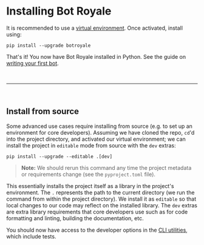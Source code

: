# Installing Bot Royale

It is recommended to use a [virtual environment](https://docs.python.org/3/tutorial/venv.html). Once activated, install using:

```noformat
pip install --upgrade botroyale
```

That's it! You now have Bot Royale installed in Python. See the guide on [writing your first bot](bots/simple.html).

<br>

---
<br>

## Install from source
Some advanced use cases require installing from source (e.g. to set up an environment for core developers). Assuming we have cloned the repo, `cd`'d into the project directory, and activated our virtual environment; we can install the project in `editable` mode from source with the `dev` extras:
```noformat
pip install --upgrade --editable .[dev]
```

> **Note:** We should rerun this command any time the project metadata or requirements change (see the `pyproject.toml` file).

This essentially installs the project itself as a library in the project's environment. The `.` represents the path to the current directory (we run the command from within the project directory). We install it as `editable` so that local changes to our code may reflect on the installed library. The `dev` extras are extra library requirements that core developers use such as for code formatting and linting, building the documentation, etc.

You should now have access to the developer options in the [CLI utilities](ui/cli.html#developer-options), which include tests.
